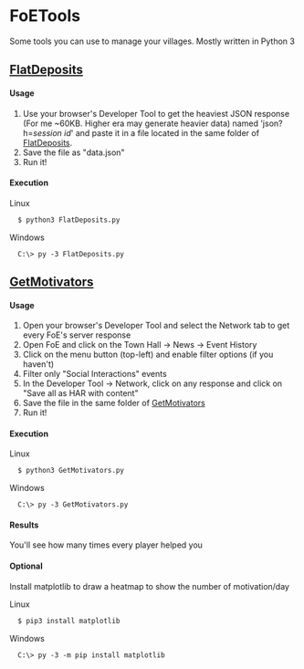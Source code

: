 
# FoETools
Some tools you can use to manage your villages. Mostly written in Python 3

## [FlatDeposits](FlatDeposits.py)

#### Usage
1. Use your browser's Developer Tool to get the heaviest JSON response (For me ~60KB. Higher era may generate heavier data) named 'json?h=*session id*' and paste it in a file located in the same folder of [FlatDeposits](FlatDeposits.py).
2. Save the file as "data.json"
3. Run it!

#### Execution
Linux
```bash
  $ python3 FlatDeposits.py
```
Windows
```batch
  C:\> py -3 FlatDeposits.py
```
## [GetMotivators](GetMotivators.py)

#### Usage
1. Open your browser's Developer Tool and select the Network tab to get every FoE's server response
2. Open FoE and click on the Town Hall -> News -> Event History
3. Click on the menu button (top-left) and enable filter options (if you haven't)
4. Filter only "Social Interactions" events
5. In the Developer Tool -> Network, click on any response and click on "Save all as HAR with content"
6. Save the file in the same folder of [GetMotivators](GetMotivators.py)
7. Run it!

#### Execution
Linux
```bash
  $ python3 GetMotivators.py
```
Windows
```batch
  C:\> py -3 GetMotivators.py
```

#### Results
You'll see how many times every player helped you

#### Optional
Install matplotlib to draw a heatmap to show the number of motivation/day

Linux
```bash
  $ pip3 install matplotlib
```
Windows
```batch
  C:\> py -3 -m pip install matplotlib
```
